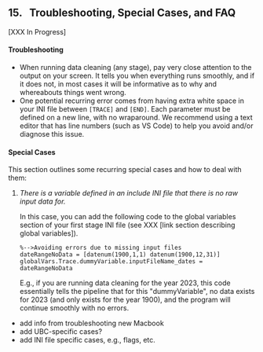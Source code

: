 ## 15. &nbsp; Troubleshooting, Special Cases, and FAQ

[XXX In Progress]

#### Troubleshooting

* When running data cleaning (any stage), pay very close attention to the output on your screen. It tells you when everything runs smoothly, and if it does not, in most cases it will be informative as to why and whereabouts things went wrong. 
* One potential recurring error comes from having extra white space in your INI file between `[TRACE]` and `[END]`. Each parameter must be defined on a new line, with no wraparound. We recommend using a text editor that has line numbers (such as VS Code) to help you avoid and/or diagnose this issue.


#### Special Cases

This section outlines some recurring special cases and how to deal with them:

1. *There is a variable defined in an include INI file that there is no raw input data for.* 

    In this case, you can add the following code to the global variables section of your first stage INI file (see XXX [link section describing global variables]).

    ```
    %-->Avoiding errors due to missing input files 
    dateRangeNoData = [datenum(1900,1,1) datenum(1900,12,31)]
    globalVars.Trace.dummyVariable.inputFileName_dates = dateRangeNoData
    ```
    E.g., if you are running data cleaning for the year 2023, this code essentially tells the pipeline that for this "dummyVariable", no data exists for 2023 (and only exists for the year 1900), and the program will continue smoothly with no errors.

* add info from troubleshooting new Macbook
* add UBC-specific cases?
* add INI file specific cases, e.g., flags, etc.

